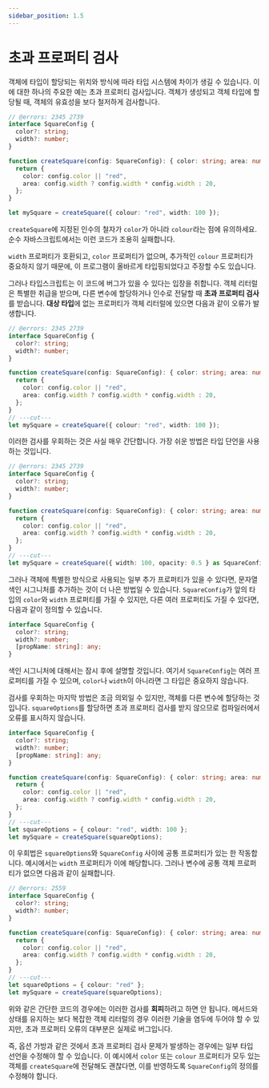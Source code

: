 ```yaml
---
sidebar_position: 1.5
---
```


# 초과 프로퍼티 검사

객체에 타입이 할당되는 위치와 방식에 따라 타입 시스템에 차이가 생길 수 있습니다. 이에 대한 하나의 주요한 예는 초과 프로퍼티 검사입니다. 객체가 생성되고 객체 타입에 할당될 때, 객체의 유효성을 보다 철저하게 검사합니다.

```ts twoslash
// @errors: 2345 2739
interface SquareConfig {
  color?: string;
  width?: number;
}

function createSquare(config: SquareConfig): { color: string; area: number } {
  return {
    color: config.color || "red",
    area: config.width ? config.width * config.width : 20,
  };
}

let mySquare = createSquare({ colour: "red", width: 100 });
```

`createSquare`에 지정된 인수의 철자가 `color`가 아니라 `colour`라는 점에 유의하세요. 순수 자바스크립트에서는 이런 코드가 조용히 실패합니다.

`width` 프로퍼티가 호환되고, `color` 프로퍼티가 없으며, 추가적인 `colour` 프로퍼티가 중요하지 않기 때문에, 이 프로그램이 올바르게 타입핑되었다고 주장할 수도 있습니다.

그러나 타입스크립트는 이 코드에 버그가 있을 수 있다는 입장을 취합니다. 객체 리터럴은 특별한 취급을 받으며, 다른 변수에 할당하거나 인수로 전달할 때 **초과 프로퍼티 검사**를 받습니다. **대상 타입**에 없는 프로퍼티가 객체 리터럴에 있으면 다음과 같이 오류가 발생합니다.

```ts twoslash
// @errors: 2345 2739
interface SquareConfig {
  color?: string;
  width?: number;
}

function createSquare(config: SquareConfig): { color: string; area: number } {
  return {
    color: config.color || "red",
    area: config.width ? config.width * config.width : 20,
  };
}
// ---cut---
let mySquare = createSquare({ colour: "red", width: 100 });
```

이러한 검사를 우회하는 것은 사실 매우 간단합니다. 가장 쉬운 방법은 타입 단언을 사용하는 것입니다.

```ts twoslash
// @errors: 2345 2739
interface SquareConfig {
  color?: string;
  width?: number;
}

function createSquare(config: SquareConfig): { color: string; area: number } {
  return {
    color: config.color || "red",
    area: config.width ? config.width * config.width : 20,
  };
}
// ---cut---
let mySquare = createSquare({ width: 100, opacity: 0.5 } as SquareConfig);
```

그러나 객체에 특별한 방식으로 사용되는 일부 추가 프로퍼티가 있을 수 있다면, 문자열 색인 시그니처를 추가하는 것이 더 나은 방법일 수 있습니다. `SquareConfig`가 앞의 타입의 `color`와 `width` 프로퍼티를 ​​가질 수 있지만, 다른 여러 프로퍼티도 가질 수 있다면, 다음과 같이 정의할 수 있습니다.

```ts twoslash
interface SquareConfig {
  color?: string;
  width?: number;
  [propName: string]: any;
}
```

색인 시그니처에 대해서는 잠시 후에 설명할 것입니다. 여기서 `SquareConfig`는 여러 프로퍼티를 가질 수 있으며, `color`나 `width`이 아니라면 그 타입은 중요하지 않습니다.

검사를 우회하는 마지막 방법은 조금 의외일 수 있지만, 객체를 다른 변수에 할당하는 것입니다. `squareOptions`를 할당하면 초과 프로퍼티 검사를 받지 않으므로 컴파일러에서 오류를 표시하지 않습니다.

```ts twoslash
interface SquareConfig {
  color?: string;
  width?: number;
  [propName: string]: any;
}

function createSquare(config: SquareConfig): { color: string; area: number } {
  return {
    color: config.color || "red",
    area: config.width ? config.width * config.width : 20,
  };
}
// ---cut---
let squareOptions = { colour: "red", width: 100 };
let mySquare = createSquare(squareOptions);
```

이 우회법은 `squareOptions`와 `SquareConfig` 사이에 공통 프로퍼티가 있는 한 작동합니다. 예시에서는 `width` 프로퍼티가 이에 해당합니다. 그러나 변수에 공통 객체 프로퍼티가 없으면 다음과 같이 실패합니다.

```ts twoslash
// @errors: 2559
interface SquareConfig {
  color?: string;
  width?: number;
}

function createSquare(config: SquareConfig): { color: string; area: number } {
  return {
    color: config.color || "red",
    area: config.width ? config.width * config.width : 20,
  };
}
// ---cut---
let squareOptions = { colour: "red" };
let mySquare = createSquare(squareOptions);
```

위와 같은 간단한 코드의 경우에는 이러한 검사를 **회피**하려고 하면 안 됩니다. 메서드와 상태를 유지하는 보다 복잡한 객체 리터럴의 경우 이러한 기술을 염두에 두어야 할 수 있지만, 초과 프로퍼티 오류의 대부분은 실제로 버그입니다.

즉, 옵션 가방과 같은 것에서 초과 프로퍼티 검사 문제가 발생하는 경우에는 일부 타입 선언을 수정해야 할 수 있습니다. 이 예시에서 `color` 또는 `colour` 프로퍼티가 모두 있는 객체를 `createSquare`에 전달해도 괜찮다면, 이를 반영하도록 `SquareConfig`의 정의를 수정해야 합니다.

